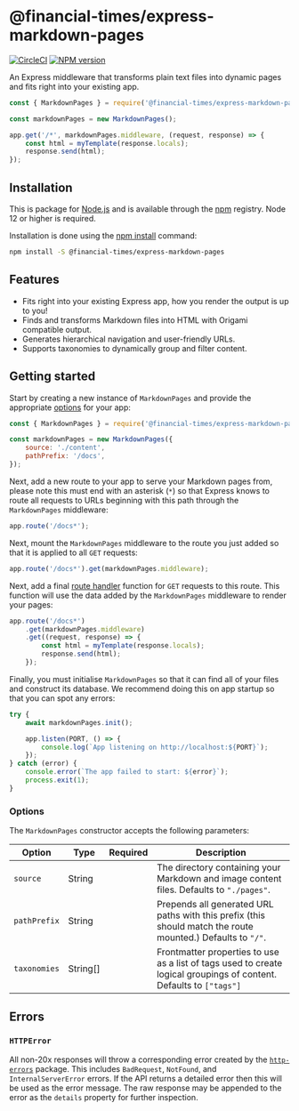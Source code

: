 # @financial-times/express-markdown-pages

[![CircleCI](https://img.shields.io/circleci/project/github/Financial-Times/express-markdown-pages/main.svg)](https://circleci.com/gh/Financial-Times/express-markdown-pages) [![NPM version](https://img.shields.io/npm/v/@financial-times/express-markdown-pages.svg)](https://www.npmjs.com/package/@financial-times/express-markdown-pages)

An Express middleware that transforms plain text files into dynamic pages and fits right into your existing app.

```js
const { MarkdownPages } = require('@financial-times/express-markdown-pages');

const markdownPages = new MarkdownPages();

app.get('/*', markdownPages.middleware, (request, response) => {
	const html = myTemplate(response.locals);
	response.send(html);
});
```

[1]: https://github.com/Financial-Times/biz-ops-api#api

## Installation

This is package for [Node.js] and is available through the [npm] registry. Node 12 or higher is required.

Installation is done using the [npm install] command:

```bash
npm install -S @financial-times/express-markdown-pages
```

[node.js]: https://nodejs.org/
[npm]: http://npmjs.com/
[npm install]: https://docs.npmjs.com/getting-started/installing-npm-packages-locally

## Features

-   Fits right into your existing Express app, how you render the output is up to you!
-   Finds and transforms Markdown files into HTML with Origami compatible output.
-   Generates hierarchical navigation and user-friendly URLs.
-   Supports taxonomies to dynamically group and filter content.

## Getting started

Start by creating a new instance of `MarkdownPages` and provide the appropriate [options](#options) for your app:

```js
const { MarkdownPages } = require('@financial-times/express-markdown-pages');

const markdownPages = new MarkdownPages({
	source: './content',
	pathPrefix: '/docs',
});
```

Next, add a new route to your app to serve your Markdown pages from, please note this must end with an asterisk (`*`) so that Express knows to route all requests to URLs beginning with this path through the `MarkdownPages` middleware:

```js
app.route('/docs*');
```

Next, mount the `MarkdownPages` middleware to the route you just added so that it is applied to all `GET` requests:

```js
app.route('/docs*').get(markdownPages.middleware);
```

Next, add a final [route handler] function for `GET` requests to this route. This function will use the data added by the `MarkdownPages` middleware to render your pages:

```js
app.route('/docs*')
	.get(markdownPages.middleware)
	.get((request, response) => {
		const html = myTemplate(response.locals);
		response.send(html);
	});
```

Finally, you must initialise `MarkdownPages` so that it can find all of your files and construct its database. We recommend doing this on app startup so that you can spot any errors:

```js
try {
	await markdownPages.init();

	app.listen(PORT, () => {
		console.log(`App listening on http://localhost:${PORT}`);
	});
} catch (error) {
	console.error(`The app failed to start: ${error}`);
	process.exit(1);
}
```

[route handler]: https://expressjs.com/en/guide/routing.html#route-handlers

### Options

The `MarkdownPages` constructor accepts the following parameters:

| Option       | Type     | Required | Description                                                                                                         |
| ------------ | -------- | -------- | ------------------------------------------------------------------------------------------------------------------- |
| `source`     | String   |          | The directory containing your Markdown and image content files. Defaults to `"./pages"`.                            |
| `pathPrefix` | String   |          | Prepends all generated URL paths with this prefix (this should match the route mounted.) Defaults to `"/"`.         |
| `taxonomies` | String[] |          | Frontmatter properties to use as a list of tags used to create logical groupings of content. Defaults to `["tags"]` |

## Errors

### `HTTPError`

All non-20x responses will throw a corresponding error created by the [`http-errors`](https://www.npmjs.com/package/http-errors) package. This includes `BadRequest`, `NotFound`, and `InternalServerError` errors. If the API returns a detailed error then this will be used as the error message. The raw response may be appended to the error as the `details` property for further inspection.
